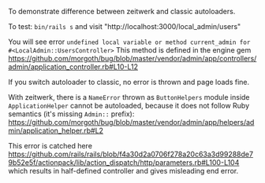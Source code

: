 To demonstrate difference between zeitwerk and classic autoloaders.

To test: `bin/rails s` and visit "http://localhost:3000/local_admin/users"

You will see error `undefined local variable or method current_admin for #<LocalAdmin::UsersController>`
This method is defined in the engine gem https://github.com/morgoth/bug/blob/master/vendor/admin/app/controllers/admin/application_controller.rb#L10-L12

If you switch autoloader to classic, no error is thrown and page loads fine.

With zeitwerk, there is a `NameError` thrown as `ButtonHelpers` module inside `ApplicationHelper` cannot be autoloaded,
because it does not follow Ruby semantics (it's missing `Admin::` prefix): https://github.com/morgoth/bug/blob/master/vendor/admin/app/helpers/admin/application_helper.rb#L2

This error is catched here https://github.com/rails/rails/blob/f4a30d2a0706f278a20c63a3d99288de79b52e5f/actionpack/lib/action_dispatch/http/parameters.rb#L100-L104 which results in half-defined controller and gives misleading end error.

